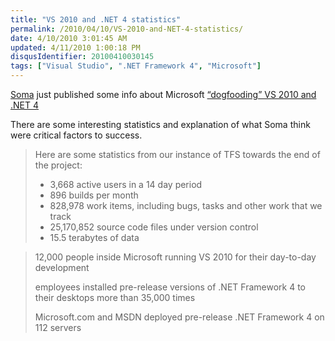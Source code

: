 ```yaml
---
title: "VS 2010 and .NET 4 statistics"
permalink: /2010/04/10/VS-2010-and-NET-4-statistics/
date: 4/10/2010 3:01:45 AM
updated: 4/11/2010 1:00:18 PM
disqusIdentifier: 20100410030145
tags: ["Visual Studio", ".NET Framework 4", "Microsoft"]
---
```

[Soma](http://blogs.msdn.com/somasegar) just published some info about Microsoft [“dogfooding” VS 2010 and .NET 4](http://blogs.msdn.com/somasegar/archive/2010/04/08/dogfooding-vs-2010-and-net-4.aspx)

There are some interesting statistics and explanation of what Soma think were critical factors to success.
<!-- more -->

> Here are some statistics from our instance of TFS towards the end of the project:
> 
> *   3,668 active users in a 14 day period
> *   896 builds per month
> *   828,978 work items, including bugs, tasks and other work that we track
> *   25,170,852 source code files under version control
> *   15.5 terabytes of data

> 12,000 people inside Microsoft running VS 2010 for their day-to-day development
> 
> employees installed pre-release versions of .NET Framework 4 to their desktops more than 35,000 times
> 
> Microsoft.com and MSDN deployed pre-release .NET Framework 4 on 112 servers
